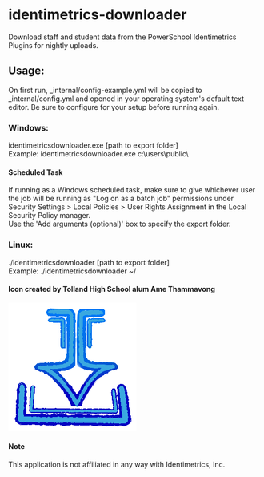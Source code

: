 # identimetrics-downloader
Download staff and student data from the PowerSchool Identimetrics Plugins for nightly uploads.

## Usage:

On first run, _internal/config-example.yml will be copied to _internal/config.yml and opened in your operating system's default text editor. Be sure to configure for your setup before running again.

### Windows:
identimetricsdownloader.exe [path to export folder]  
Example: identimetricsdownloader.exe c:\users\public\

#### Scheduled Task
If running as a Windows scheduled task, make sure to give whichever user the job will be running as "Log on as a batch job" permissions under Security Settings > Local Policies > User Rights Assignment in the Local Security Policy manager.  
Use the 'Add arguments (optional)' box to specify the export folder.

### Linux:
./identimetricsdownloader [path to export folder]  
Example: ./identimetricsdownloader ~/

#### Icon created by Tolland High School alum Ame Thammavong
![image info](./identimetrics_downloader/icon/identimetricsdownloader.png)

#### Note
This application is not affiliated in any way with Identimetrics, Inc.
